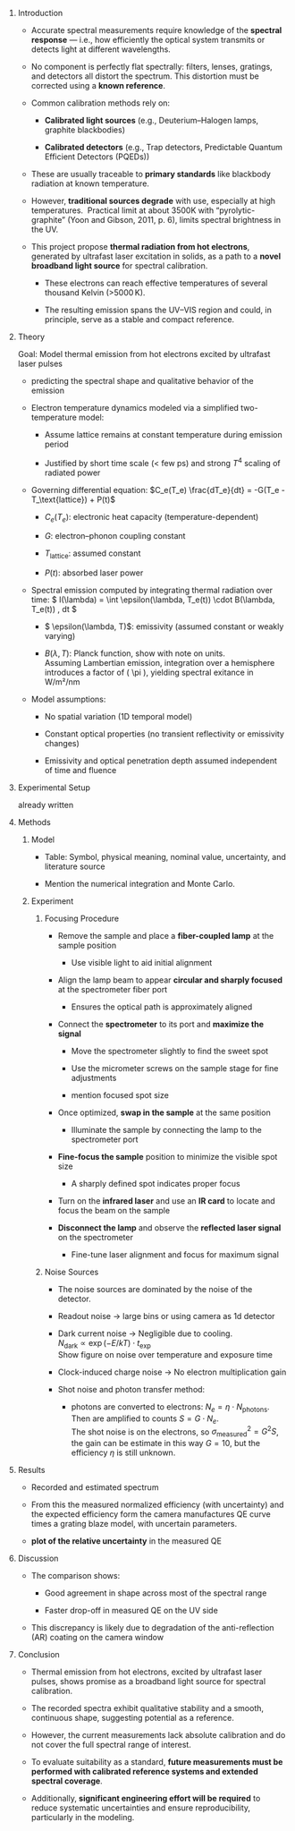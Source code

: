 1. Introduction
    
    - Accurate spectral measurements require knowledge of the **spectral response** — i.e., how efficiently the optical system transmits or detects light at different wavelengths.
        
    - No component is perfectly flat spectrally: filters, lenses, gratings, and detectors all distort the spectrum. This distortion must be corrected using a **known reference**.
        
    - Common calibration methods rely on:
        
        - **Calibrated light sources** (e.g., Deuterium–Halogen lamps, graphite blackbodies)
            
        - **Calibrated detectors** (e.g., Trap detectors, Predictable Quantum Efficient Detectors (PQEDs))
            
    - These are usually traceable to **primary standards** like blackbody radiation at known temperature.
        
    - However, **traditional sources degrade** with use, especially at high temperatures.  Practical limit at about 3500K with “pyrolytic-graphite” (Yoon and Gibson, 2011, p. 6), limits spectral brightness in the UV.
        
    - This project propose **thermal radiation from hot electrons**, generated by ultrafast laser excitation in solids, as a path to a **novel broadband light source** for spectral calibration.
        
        - These electrons can reach effective temperatures of several thousand Kelvin (>5000 K).
            
        - The resulting emission spans the UV–VIS region and could, in principle, serve as a stable and compact reference.
            
2. Theory
    
    Goal: Model thermal emission from hot electrons excited by ultrafast laser pulses
    
    - predicting the spectral shape and qualitative behavior of the emission
        
    - Electron temperature dynamics modeled via a simplified two-temperature model:
        
        - Assume lattice remains at constant temperature during emission period
            
        - Justified by short time scale (< few ps) and strong $T^4$ scaling of radiated power
            
    - Governing differential equation: $C_e(T_e) \frac{dT_e}{dt} = -G(T_e - T_\text{lattice}) + P(t)$
        
        - $C_e(T_e)$: electronic heat capacity (temperature-dependent)
            
        - $G$: electron–phonon coupling constant
            
        - $T_\text{lattice}$: assumed constant
            
        - $P(t)$: absorbed laser power
            
    - Spectral emission computed by integrating thermal radiation over time: $ I(\lambda) = \int \epsilon(\lambda, T_e(t)) \cdot B(\lambda, T_e(t)) \, dt $
        
        - $ \epsilon(\lambda, T)$: emissivity (assumed constant or weakly varying)
            
        - $B(\lambda, T)$: Planck function, show with note on units.  
            Assuming Lambertian emission, integration over a hemisphere introduces a factor of \( \pi \), yielding spectral exitance in W/m²/nm
            
    - Model assumptions:
        
        - No spatial variation (1D temporal model)
            
        - Constant optical properties (no transient reflectivity or emissivity changes)
            
        - Emissivity and optical penetration depth assumed independent of time and fluence
            
3. Experimental Setup
    
    already written
    
4. Methods
    
    1. Model
        
        - Table: Symbol, physical meaning, nominal value, uncertainty, and literature source
            
        - Mention the numerical integration and Monte Carlo.
            
    2. Experiment
        
        1. Focusing Procedure
            
            - Remove the sample and place a **fiber-coupled lamp** at the sample position
                
                - Use visible light to aid initial alignment
                    
            - Align the lamp beam to appear **circular and sharply focused** at the spectrometer fiber port
                
                - Ensures the optical path is approximately aligned
                    
            - Connect the **spectrometer** to its port and **maximize the signal**
                
                - Move the spectrometer slightly to find the sweet spot
                    
                - Use the micrometer screws on the sample stage for fine adjustments
                    
                - mention focused spot size
                    
            - Once optimized, **swap in the sample** at the same position
                
                - Illuminate the sample by connecting the lamp to the spectrometer port
                    
            - **Fine-focus the sample** position to minimize the visible spot size
                
                - A sharply defined spot indicates proper focus
                    
            - Turn on the **infrared laser** and use an **IR card** to locate and focus the beam on the sample
                
            - **Disconnect the lamp** and observe the **reflected laser signal** on the spectrometer
                
                - Fine-tune laser alignment and focus for maximum signal
                    
        2. Noise Sources
            
            - The noise sources are dominated by the noise of the detector.
                
            
            - Readout noise -> large bins or using camera as 1d detector
                
            - Dark current noise -> Negligible due to cooling.  
                $N_\text{dark} \propto \exp(-E / kT) \cdot t_\text{exp}$  
                Show figure on noise over temperature and exposure time
                
            - Clock-induced charge noise -> No electron multiplication gain
                
            - Shot noise and photon transfer method:
                
                - photons are converted to electrons: $N_e = \eta \cdot N_{\text{photons}}$. Then are amplified to counts $S = G \cdot N_e$.  
                    The shot noise is on the electrons, so $\sigma^2_{\text{measured}} = G^2 S$, the gain can be estimate in this way $G=10$, but the efficiency $\eta$ is still unknown.
                    
5. Results
    
    - Recorded and estimated spectrum
        
    - From this the measured normalized efficiency (with uncertainty) and the expected efficiency form the camera manufactures QE curve times a grating blaze model, with uncertain parameters.
        
    - **plot of the relative uncertainty** in the measured QE
        
6. Discussion
    
    - The comparison shows:
        
        - Good agreement in shape across most of the spectral range
            
        - Faster drop-off in measured QE on the UV side
            
    - This discrepancy is likely due to degradation of the anti-reflection (AR) coating on the camera window
        
7. Conclusion
    
    - Thermal emission from hot electrons, excited by ultrafast laser pulses, shows promise as a broadband light source for spectral calibration.
        
    - The recorded spectra exhibit qualitative stability and a smooth, continuous shape, suggesting potential as a reference.
        
    - However, the current measurements lack absolute calibration and do not cover the full spectral range of interest.
        
    - To evaluate suitability as a standard, **future measurements must be performed with calibrated reference systems and extended spectral coverage**.
        
    - Additionally, **significant engineering effort will be required** to reduce systematic uncertainties and ensure reproducibility, particularly in the modeling.